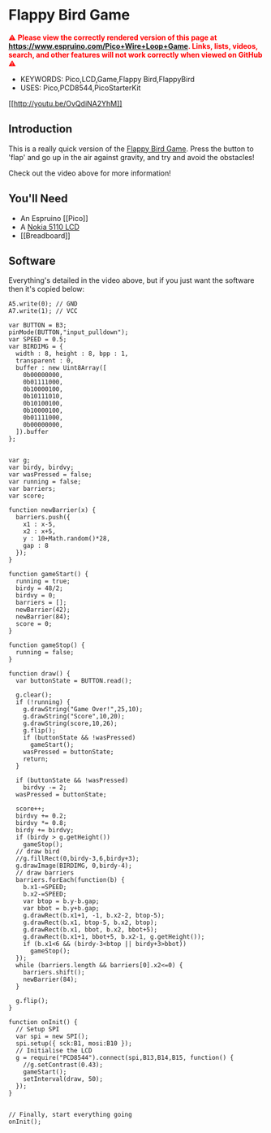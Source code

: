 <!--- Copyright (c) 2017 Gordon Williams, Pur3 Ltd. See the file LICENSE for copying permission. -->
Flappy Bird Game
================

<span style="color:red">:warning: **Please view the correctly rendered version of this page at https://www.espruino.com/Pico+Wire+Loop+Game. Links, lists, videos, search, and other features will not work correctly when viewed on GitHub** :warning:</span>

* KEYWORDS: Pico,LCD,Game,Flappy Bird,FlappyBird
* USES: Pico,PCD8544,PicoStarterKit

[[http://youtu.be/OvQdiNA2YhM]]

Introduction
-----------

This is a really quick version of the [Flappy Bird Game](https://en.wikipedia.org/wiki/Flappy_Bird). Press the button to 'flap' and go up in the air against gravity, and try and avoid the obstacles!

Check out the video above for more information!

You'll Need
----------

* An Espruino [[Pico]]
* A [Nokia 5110 LCD](/PCD8544)
* [[Breadboard]]

Software
-------

Everything's detailed in the video above, but if you just want the software then it's copied below:

```
A5.write(0); // GND
A7.write(1); // VCC

var BUTTON = B3;
pinMode(BUTTON,"input_pulldown");
var SPEED = 0.5;
var BIRDIMG = {
  width : 8, height : 8, bpp : 1,
  transparent : 0,
  buffer : new Uint8Array([
    0b00000000,
    0b01111000,
    0b10000100,
    0b10111010,
    0b10100100,
    0b10000100,
    0b01111000,
    0b00000000,
  ]).buffer
};


var g;
var birdy, birdvy;
var wasPressed = false;
var running = false;
var barriers;
var score;

function newBarrier(x) {
  barriers.push({
    x1 : x-5,
    x2 : x+5,
    y : 10+Math.random()*28,
    gap : 8
  });
}

function gameStart() {
  running = true;
  birdy = 48/2;
  birdvy = 0;
  barriers = [];
  newBarrier(42);
  newBarrier(84);
  score = 0;
}

function gameStop() {
  running = false;
}

function draw() {
  var buttonState = BUTTON.read();
  
  g.clear();
  if (!running) {
    g.drawString("Game Over!",25,10);
    g.drawString("Score",10,20);
    g.drawString(score,10,26);
    g.flip();
    if (buttonState && !wasPressed)
      gameStart();
    wasPressed = buttonState;
    return;
  }
  
  if (buttonState && !wasPressed)
    birdvy -= 2;
  wasPressed = buttonState;
  
  score++;
  birdvy += 0.2;
  birdvy *= 0.8;
  birdy += birdvy;
  if (birdy > g.getHeight())
    gameStop();
  // draw bird
  //g.fillRect(0,birdy-3,6,birdy+3);
  g.drawImage(BIRDIMG, 0,birdy-4);
  // draw barriers
  barriers.forEach(function(b) {
    b.x1-=SPEED;
    b.x2-=SPEED;
    var btop = b.y-b.gap;
    var bbot = b.y+b.gap;
    g.drawRect(b.x1+1, -1, b.x2-2, btop-5);
    g.drawRect(b.x1, btop-5, b.x2, btop);
    g.drawRect(b.x1, bbot, b.x2, bbot+5);
    g.drawRect(b.x1+1, bbot+5, b.x2-1, g.getHeight());
    if (b.x1<6 && (birdy-3<btop || birdy+3>bbot))
      gameStop();
  });
  while (barriers.length && barriers[0].x2<=0) {
    barriers.shift();
    newBarrier(84);
  }

  g.flip();
}

function onInit() {
  // Setup SPI
  var spi = new SPI();
  spi.setup({ sck:B1, mosi:B10 });
  // Initialise the LCD
  g = require("PCD8544").connect(spi,B13,B14,B15, function() {
    //g.setContrast(0.43);
    gameStart();
    setInterval(draw, 50);
  });
}


// Finally, start everything going
onInit();
```

